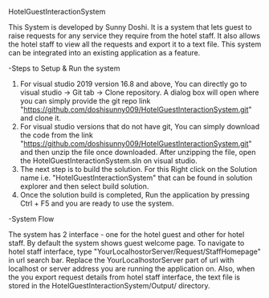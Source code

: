 HotelGuestInteractionSystem

This System is developed by Sunny Doshi.
It is a system that lets guest to raise requests for any service they require from the hotel staff. It also allows the hotel staff to view all the requests and export it to a text file. This system can be integrated into an existing application as a feature.

-Steps to Setup & Run the system

1. For visual studio 2019 version 16.8 and above, You can directly go to visual studio -> Git tab -> Clone repository. A dialog box will open where you can simply provide the git repo link "https://github.com/doshisunny009/HotelGuestInteractionSystem.git" and clone it.
2. For visual studio versions that do not have git, You can simply download the code from the link "https://github.com/doshisunny009/HotelGuestInteractionSystem.git" and then unzip the file once downloaded. After unzipping the file, open the HotelGuestInteractionSystem.sln on visual studio.
3. The next step is to build the solution. For this Right click on the Solution name i.e. "HotelGuestInteractionSystem" that can be found in solution explorer and then select build solution.
4. Once the solution build is completed, Run the application by pressing Ctrl + F5 and you are ready to use the system.


-System Flow

The system has 2 interface - one for the hotel guest and other for hotel staff.
By default the system shows guest welcome page.
To navigate to hotel staff interface, type "YourLocalhostorServer/Request/StaffHomepage" in url search bar. Replace the YourLocalhostorServer part of url with localhost or server address you are running the application on.
Also, when the you export request details from hotel staff interface, the text file is stored in the HotelGuestInteractionSystem/Output/ directory.

